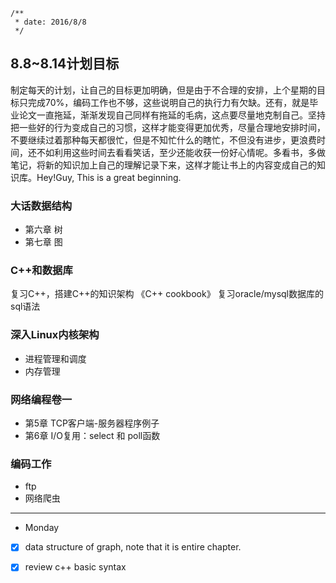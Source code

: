 ```
/**
 * date: 2016/8/8
 */
```
 
## 8.8~8.14计划目标
制定每天的计划，让自己的目标更加明确，但是由于不合理的安排，上个星期的目标只完成70%，编码工作也不够，这些说明自己的执行力有欠缺。还有，就是毕业论文一直拖延，渐渐发现自己同样有拖延的毛病，这点要尽量地克制自己。坚持把一些好的行为变成自己的习惯，这样才能变得更加优秀，尽量合理地安排时间，不要继续过着那种每天都很忙，但是不知忙什么的瞎忙，不但没有进步，更浪费时间，还不如利用这些时间去看看笑话，至少还能收获一份好心情呢。多看书，多做笔记，将新的知识加上自己的理解记录下来，这样才能让书上的内容变成自己的知识库。Hey!Guy, This is a great beginning.

### 大话数据结构
 + 第六章 树
 + 第七章 图

### C++和数据库
复习C++，搭建C++的知识架构 《C++ cookbook》 
复习oracle/mysql数据库的sql语法

### 深入Linux内核架构
 + 进程管理和调度
 + 内存管理
 
### 网络编程卷一
 + 第5章 TCP客户端-服务器程序例子
 + 第6章 I/O复用：select 和 poll函数

### 编码工作
 + ftp
 + 网络爬虫

***

+ Monday

 - [x] data structure of graph, note that it is entire chapter.
 - [x] review c++ basic syntax

